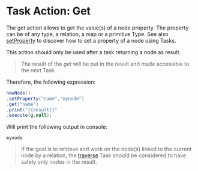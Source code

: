 # Task Action: Get

The get action allows to get the value(s) of a node property. The property can be of any type, a relation, a map or a primitive Type.
See also [setProperty](setProperty.md) to discover how to set a property of a node using Tasks.

This action should only be used after a task returning a node as result.

> The result of the *get* will be put in the result and made accessible to the next Task.

Therefore, the following expression:

```java
newNode()
.setProperty("name","mynode")
.get("name")
.print("{{result}}"
.execute(g,null);
```

Will print the following output in console:

```
mynode
```


> If the goal is to retrieve and work on the node(s) linked to the current node by a relation, the [traverse](traverse.md) Task should be considered to have safely only nodes in the result.

